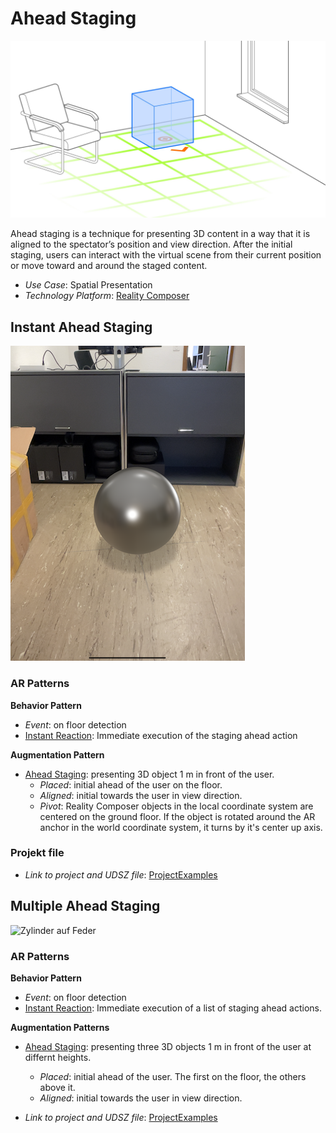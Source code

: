 # Ahead Staging

![1725458548601](image/README/1725458548601.png)

Ahead staging is a technique for presenting 3D content in a way that it is aligned to the spectator’s position and view direction. After the initial staging, users can interact with the virtual scene from their current position or move toward and around the staged content.

* _Use Case_: Spatial Presentation
* _Technology Platform_: [Reality Composer](../README.md)

## Instant Ahead Staging

![Metallkugel](image/README/1725876884916.png)

### AR Patterns

__Behavior Pattern__

* _Event_: on floor detection
* [Instant Reaction](https://github.com/ARpatterns/catalog/blob/main/behavioral-patterns/instant-reaction.md): Immediate execution of the staging ahead action

__Augmentation Pattern__

* [Ahead Staging](https://github.com/ARpatterns/catalog/blob/main/augmentation-patterns/ahead-staging.md): presenting 3D object 1 m  in front of the user.
  * _Placed_: initial ahead of the user on the floor.
  * _Aligned_: initial towards the user in view direction.
  * _Pivot_: Reality Composer objects in the local coordinate system are centered on the ground floor. If the object is rotated around the AR anchor in the world coordinate system, it turns by it's center up axis.

### Projekt file

* _Link to project and UDSZ file_: [ProjectExamples](https://github.com/ARpatterns/AppleRealityComposer/tree/main/ProjectExamples)

## Multiple Ahead Staging

![Zylinder auf Feder](bilder/IMG_0004%20copy.png)

### AR Patterns

__Behavior Pattern__
* _Event_: on floor detection
* [Instant Reaction](https://github.com/ARpatterns/catalog/blob/main/behavioral-patterns/instant-reaction.md): Immediate execution of a list of staging ahead actions.

__Augmentation Patterns__
* [Ahead Staging](https://github.com/ARpatterns/catalog/blob/main/augmentation-patterns/ahead-staging.md): presenting three 3D objects 1 m in front of the user at differnt heights.
  * _Placed_: initial ahead of the user. The first on the floor, the others above it.
  * _Aligned_: initial towards the user in view direction. 

* _Link to project and UDSZ file_: [ProjectExamples](https://github.com/ARpatterns/AppleRealityComposer/tree/main/ProjectExamples)
